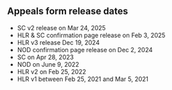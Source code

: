 ## Appeals form release dates

- SC v2 release on Mar 24, 2025
- HLR & SC confirmation page release on Feb 3, 2025
- HLR v3 release Dec 19, 2024
- NOD confirmation page release on Dec 2, 2024
- SC on Apr 28, 2023
- NOD on June 9, 2022
- HLR v2 on Feb 25, 2022
- HLR v1 between Feb 25, 2021 and Mar 5, 2021
